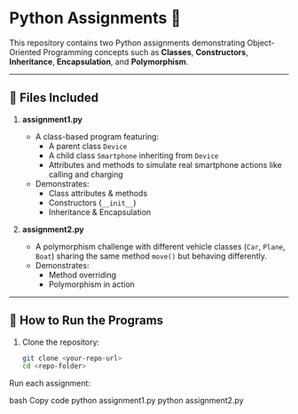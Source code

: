 # Python Assignments 🐍

This repository contains two Python assignments demonstrating Object-Oriented Programming concepts such as **Classes**, **Constructors**, **Inheritance**, **Encapsulation**, and **Polymorphism**.

---

## 📂 Files Included
1. **assignment1.py**  
   - A class-based program featuring:
     - A parent class `Device`
     - A child class `Smartphone` inheriting from `Device`
     - Attributes and methods to simulate real smartphone actions like calling and charging
   - Demonstrates:
     - Class attributes & methods
     - Constructors (`__init__`)
     - Inheritance & Encapsulation

2. **assignment2.py**  
   - A polymorphism challenge with different vehicle classes (`Car`, `Plane`, `Boat`) sharing the same method `move()` but behaving differently.  
   - Demonstrates:
     - Method overriding
     - Polymorphism in action

---

## 🚀 How to Run the Programs
1. Clone the repository:
   ```bash
   git clone <your-repo-url>
   cd <repo-folder>
Run each assignment:

bash
Copy code
python assignment1.py
python assignment2.py
